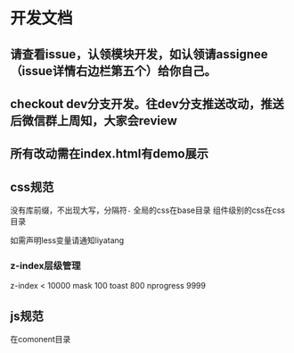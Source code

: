 # 开发文档

## 请查看issue，认领模块开发，如认领请assignee（issue详情右边栏第五个）给你自己。

## checkout dev分支开发。往dev分支推送改动，推送后微信群上周知，大家会review

## 所有改动需在index.html有demo展示

## css规范
没有库前缀，不出现大写，分隔符`-`
全局的css在base目录
组件级别的css在css目录

如需声明less变量请通知liyatang

### z-index层级管理
z-index < 10000
mask 100
toast 800
nprogress 9999

## js规范
在comonent目录